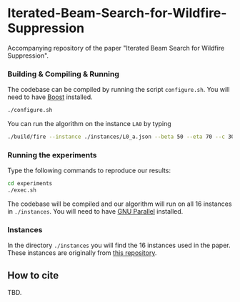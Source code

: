 # Iterated-Beam-Search-for-Wildfire-Suppression

Accompanying repository of the paper "Iterated Beam Search for Wildfire Suppression". 


### Building & Compiling & Running
The codebase can be compiled by running the script  ```configure.sh```. You will need to have [Boost](https://www.boost.org/) installed.

```bash
./configure.sh
```

You can run the algorithm on the instance ```LA0``` by typing
```bash
./build/fire --instance ./instances/L0_a.json --beta 50 --eta 70 --c 30 --p 0.5 --zmax 3 --timelimit 60 --seed 1
```

### Running the experiments
Type the following commands to reproduce our results:
```bash
cd experiments
./exec.sh
```
The codebase will be compiled and our algorithm will run on all 16 instances in ```./instances```. You will need to have [GNU Parallel](https://www.gnu.org/software/parallel/) installed.


### Instances

In the directory ```./instances``` you will find the 16 instances used in the paper. These instances are originally from
[this repository](https://github.com/mitchopt/Logic-based-Benders-decomposition-for-wildfire-suppression). 


## How to cite

TBD.



